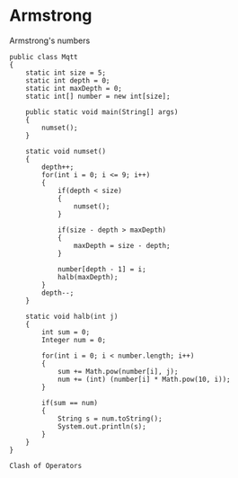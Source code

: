 # Armstrong
Armstrong's numbers


    public class Mqtt 
    {
        static int size = 5;
        static int depth = 0;
        static int maxDepth = 0;
        static int[] number = new int[size];
        
        public static void main(String[] args) 
        {        
            numset();
        }
    
        static void numset()
        {
            depth++;
            for(int i = 0; i <= 9; i++)
            {
                if(depth < size)
                {
                    numset();
                }
                
                if(size - depth > maxDepth)
                {
                    maxDepth = size - depth;
                }
                
                number[depth - 1] = i;
                halb(maxDepth);
            }
            depth--;
        }
        
        static void halb(int j)
        {
            int sum = 0;
            Integer num = 0;
            
            for(int i = 0; i < number.length; i++)
            {
                sum += Math.pow(number[i], j);
                num += (int) (number[i] * Math.pow(10, i));
            }
            
            if(sum == num)
            {
                String s = num.toString();
                System.out.println(s);
            }
        }    
    }
    
    Clash of Operators
    
